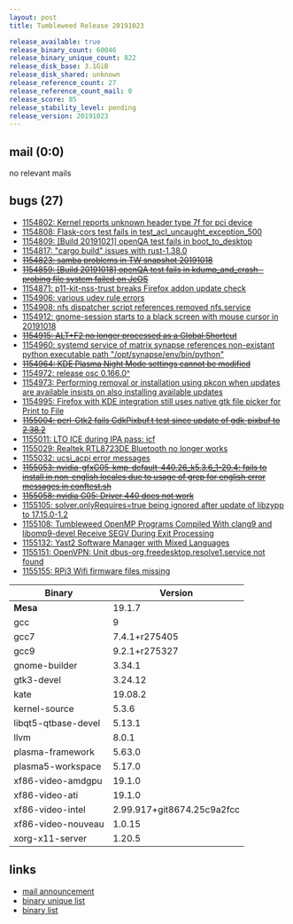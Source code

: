 ```yaml
---
layout: post
title: Tumbleweed Release 20191023

release_available: true
release_binary_count: 60046
release_binary_unique_count: 822
release_disk_base: 3.1GiB
release_disk_shared: unknown
release_reference_count: 27
release_reference_count_mail: 0
release_score: 85
release_stability_level: pending
release_version: 20191023
---
```


## mail (0:0)

no relevant mails

## bugs (27)

<!--more-->

- [1154802: Kernel reports unknown header type 7f for pci device](https://bugzilla.opensuse.org/show_bug.cgi?id=1154802)
- [1154808: Flask-cors test fails in test_acl_uncaught_exception_500](https://bugzilla.opensuse.org/show_bug.cgi?id=1154808)
- [1154809: \[Build 20191021\] openQA test fails in boot_to_desktop](https://bugzilla.opensuse.org/show_bug.cgi?id=1154809)
- [1154817: "cargo build" issues with rust-1.38.0](https://bugzilla.opensuse.org/show_bug.cgi?id=1154817)
- ~~[1154823: samba problems in TW snapshot 20191018](https://bugzilla.opensuse.org/show_bug.cgi?id=1154823)~~
- ~~[1154859: \[Build 20191018\] openQA test fails in kdump_and_crash - probing file system failed on JeOS](https://bugzilla.opensuse.org/show_bug.cgi?id=1154859)~~
- [1154871: p11-kit-nss-trust breaks Firefox addon update check](https://bugzilla.opensuse.org/show_bug.cgi?id=1154871)
- [1154906: various udev rule errors](https://bugzilla.opensuse.org/show_bug.cgi?id=1154906)
- [1154908: nfs dispatcher script references removed nfs.service](https://bugzilla.opensuse.org/show_bug.cgi?id=1154908)
- [1154912: gnome-session starts to a black screen with mouse cursor in 20191018](https://bugzilla.opensuse.org/show_bug.cgi?id=1154912)
- ~~[1154915: ALT+F2 no longer processed as a Global Shortcut](https://bugzilla.opensuse.org/show_bug.cgi?id=1154915)~~
- [1154960: systemd service of matrix synapse references non-existant python executable path "/opt/synapse/env/bin/python"](https://bugzilla.opensuse.org/show_bug.cgi?id=1154960)
- ~~[1154964: KDE Plasma Night Mode settings cannot be modified](https://bugzilla.opensuse.org/show_bug.cgi?id=1154964)~~
- [1154972: release osc 0.166.0^](https://bugzilla.opensuse.org/show_bug.cgi?id=1154972)
- [1154973: Performing removal or installation using pkcon when updates are available insists on also installing available updates](https://bugzilla.opensuse.org/show_bug.cgi?id=1154973)
- [1154995: Firefox with KDE integration still uses native gtk file picker for Print to File](https://bugzilla.opensuse.org/show_bug.cgi?id=1154995)
- ~~[1155004: perl-Gtk2 fails GdkPixbuf.t test since update of gdk-pixbuf to 2.38.2](https://bugzilla.opensuse.org/show_bug.cgi?id=1155004)~~
- [1155011: LTO ICE during IPA pass: icf](https://bugzilla.opensuse.org/show_bug.cgi?id=1155011)
- [1155029: Realtek RTL8723DE Bluetooth no longer works](https://bugzilla.opensuse.org/show_bug.cgi?id=1155029)
- [1155032: ucsi_acpi error messages](https://bugzilla.opensuse.org/show_bug.cgi?id=1155032)
- ~~[1155053: nvidia-gfxG05-kmp-default-440.26_k5.3.6_1-20.4: fails to install in non-english locales due to usage of grep for english error messages in conftest.sh](https://bugzilla.opensuse.org/show_bug.cgi?id=1155053)~~
- ~~[1155058: nvidia G05: Driver 440 does not work](https://bugzilla.opensuse.org/show_bug.cgi?id=1155058)~~
- [1155105: solver.onlyRequires=true being ignored after update of libzypp to 17.15.0-1.2](https://bugzilla.opensuse.org/show_bug.cgi?id=1155105)
- [1155108: Tumbleweed OpenMP Programs Compiled With clang9 and libomp9-devel Receive SEGV During Exit Processing](https://bugzilla.opensuse.org/show_bug.cgi?id=1155108)
- [1155132: Yast2 Software Manager with Mixed Languages](https://bugzilla.opensuse.org/show_bug.cgi?id=1155132)
- [1155151: OpenVPN: Unit dbus-org.freedesktop.resolve1.service not found](https://bugzilla.opensuse.org/show_bug.cgi?id=1155151)
- [1155155: RPi3 Wifi firmware files missing](https://bugzilla.opensuse.org/show_bug.cgi?id=1155155)

Binary | Version
--- | ---
**Mesa** | 19.1.7
gcc | 9
gcc7 | 7.4.1+r275405
gcc9 | 9.2.1+r275327
gnome-builder | 3.34.1
gtk3-devel | 3.24.12
kate | 19.08.2
kernel-source | 5.3.6
libqt5-qtbase-devel | 5.13.1
llvm | 8.0.1
plasma-framework | 5.63.0
plasma5-workspace | 5.17.0
xf86-video-amdgpu | 19.1.0
xf86-video-ati | 19.1.0
xf86-video-intel | 2.99.917+git8674.25c9a2fcc
xf86-video-nouveau | 1.0.15
xorg-x11-server | 1.20.5

## links

- [mail announcement](https://lists.opensuse.org/opensuse-factory/2019-10/msg00342.html)
- [binary unique list](http://download.opensuse.org/history/20191023/rpm.unique.list)
- [binary list](http://download.opensuse.org/history/20191023/rpm.list)
